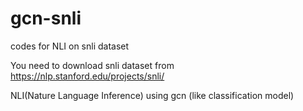 # gcn-snli
codes for NLI on snli dataset

You need to download snli dataset from https://nlp.stanford.edu/projects/snli/

NLI(Nature Language Inference) using gcn (like classification model)

